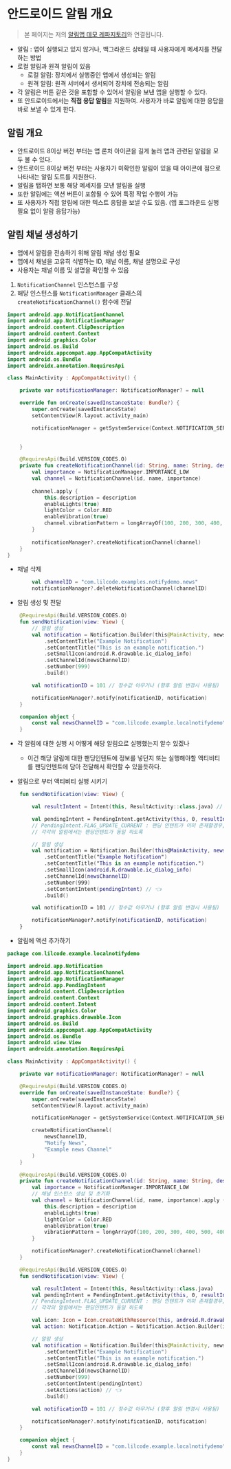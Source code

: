 # 안드로이드 알림 개요
 
> 본 페이지는 저의 [알림앱 데모 레파지토리](https://github.com/NetLSS/LocalNotifyDemo)와 연결됩니다.

- 알림 : 앱이 실행되고 있지 않거나, 백그라운드 상태일 때 사용자에게 메세지를 전달하는 방법
- 로컬 알림과 원격 알림이 있음
  - 로컬 알림: 장치에서 실행중인 앱에서 생성되는 알림
  - 원격 알림: 원격 서버에서 생서되어 장치에 전송되는 알림
- 각 알림은 버튼 같은 것을 포함할 수 있어서 알림을 보낸 앱을 실행할 수 있다.
- 또 안드로이드에서는 **직접 응답 알림**을 지원하여. 사용자가 바로 알림에 대한 응답을 바로 보낼 수 있게 한다.

## 알림 개요

- 안드로이드 8이상 버전 부터는 앱 론처 아이콘을 길게 눌러 앱과 관련된 알림을 모두 볼 수 있다.
- 안드로이드 8이상 버전 부터는 사용자가 미확인한 알림이 있을 때 아이콘에 점으로 나타내는 알림 도트를 지원한다.
- 알림을 탭하면 보통 해당 메세지를 모낸 알림을 실행
- 또한 알림에는 액션 버튼이 포함될 수 있어 특정 작업 수행이 가능
- 또 사용자가 직접 알림에 대한 텍스트 응답을 보낼 수도 있음. (앱 포그라운드 실행필요 없이 알람 응답가능)

## 알림 채널 생성하기

- 앱에서 알림을 전송하기 위해 알림 채널 생성 필요
- 앱에서 채널을 고유히 식별하는 ID, 채널 이름, 채널 설명으로 구성
- 사용자는 채널 이름 및 설명을 확인할 수 있음
1. `NotificationChannel` 인스턴스를 구성
2. 해당 인스턴스를 `NotificationManager` 클래스의 `createNotificationChannel()` 함수에 전달

```kotlin
import android.app.NotificationChannel
import android.app.NotificationManager
import android.content.ClipDescription
import android.content.Context
import android.graphics.Color
import android.os.Build
import androidx.appcompat.app.AppCompatActivity
import android.os.Bundle
import androidx.annotation.RequiresApi

class MainActivity : AppCompatActivity() {

    private var notificationManager: NotificationManager? = null

    override fun onCreate(savedInstanceState: Bundle?) {
        super.onCreate(savedInstanceState)
        setContentView(R.layout.activity_main)

        notificationManager = getSystemService(Context.NOTIFICATION_SERVICE) as NotificationManager

        
    }

    @RequiresApi(Build.VERSION_CODES.O)
    private fun createNotificationChannel(id: String, name: String, description: String) {
        val importance = NotificationManager.IMPORTANCE_LOW
        val channel = NotificationChannel(id, name, importance)
        
        channel.apply { 
            this.description = description
            enableLights(true)
            lightColor = Color.RED
            enableVibration(true)
            channel.vibrationPattern = longArrayOf(100, 200, 300, 400, 500, 400, 300, 200, 400)
        }
        
        notificationManager?.createNotificationChannel(channel)
    }
}
```

- 채널 삭제

```kotlin
        val channelID = "com.lilcode.examples.notifydemo.news"
        notificationManager?.deleteNotificationChannel(channelID)
```

- 알림 생성 및 전달

```kotlin
    @RequiresApi(Build.VERSION_CODES.O)
    fun sendNotification(view: View) {
        // 알림 생성
        val notification = Notification.Builder(this@MainActivity, newsChannelID)
            .setContentTitle("Example Notification")
            .setContentTitle("This is an example notification.")
            .setSmallIcon(android.R.drawable.ic_dialog_info)
            .setChannelId(newsChannelID)
            .setNumber(999)
            .build()

        val notificationID = 101 // 정수값 아무거나 (향후 알림 변경시 사용됨)

        notificationManager?.notify(notificationID, notification)
    }

    companion object {
        const val newsChannelID = "com.lilcode.example.localnotifydemo"
    }
```

- 각 알림에 대한 실행 시 어떻게 해당 알림으로 실행했는지 알수 있겠나
  - 이건 해당 알림에 대한 팬딩인텐트에 정보를 넣던지 또는 실행해야할 액티비티를 팬딩인텐트에 담아 전달해서 확인할 수 있을듯하다.


- 알림으로 부터 액티비티 실행 시키기

```kotlin
    fun sendNotification(view: View) {

        val resultIntent = Intent(this, ResultActivity::class.java) // 👈

        val pendingIntent = PendingIntent.getActivity(this, 0, resultIntent, PendingIntent.FLAG_UPDATE_CURRENT) // 👈
        // PendingIntent.FLAG_UPDATE_CURRENT : 팬딩 인텐트가 이미 존재할경우, Extra data를 새로운 인텐트 데이터로 업데이트
        // 각각의 알림에서는 팬딩인텐트가 동일 하도록

        // 알림 생성
        val notification = Notification.Builder(this@MainActivity, newsChannelID)
            .setContentTitle("Example Notification")
            .setContentTitle("This is an example notification.")
            .setSmallIcon(android.R.drawable.ic_dialog_info)
            .setChannelId(newsChannelID)
            .setNumber(999)
            .setContentIntent(pendingIntent) // 👈
            .build()

        val notificationID = 101 // 정수값 아무거나 (향후 알림 변경시 사용됨)

        notificationManager?.notify(notificationID, notification)
    }
```

- 알림에 액션 추가하기

```kotlin
package com.lilcode.example.localnotifydemo

import android.app.Notification
import android.app.NotificationChannel
import android.app.NotificationManager
import android.app.PendingIntent
import android.content.ClipDescription
import android.content.Context
import android.content.Intent
import android.graphics.Color
import android.graphics.drawable.Icon
import android.os.Build
import androidx.appcompat.app.AppCompatActivity
import android.os.Bundle
import android.view.View
import androidx.annotation.RequiresApi

class MainActivity : AppCompatActivity() {

    private var notificationManager: NotificationManager? = null

    @RequiresApi(Build.VERSION_CODES.O)
    override fun onCreate(savedInstanceState: Bundle?) {
        super.onCreate(savedInstanceState)
        setContentView(R.layout.activity_main)

        notificationManager = getSystemService(Context.NOTIFICATION_SERVICE) as NotificationManager

        createNotificationChannel(
            newsChannelID,
            "Notify News",
            "Example news Channel"
        )
    }

    @RequiresApi(Build.VERSION_CODES.O)
    private fun createNotificationChannel(id: String, name: String, description: String) {
        val importance = NotificationManager.IMPORTANCE_LOW
        // 채널 인스턴스 생성 및 초기화
        val channel = NotificationChannel(id, name, importance).apply {
            this.description = description
            enableLights(true)
            lightColor = Color.RED
            enableVibration(true)
            vibrationPattern = longArrayOf(100, 200, 300, 400, 500, 400, 300, 200, 400)
        }

        notificationManager?.createNotificationChannel(channel)
    }

    @RequiresApi(Build.VERSION_CODES.O)
    fun sendNotification(view: View) {

        val resultIntent = Intent(this, ResultActivity::class.java)
        val pendingIntent = PendingIntent.getActivity(this, 0, resultIntent, PendingIntent.FLAG_UPDATE_CURRENT)
        // PendingIntent.FLAG_UPDATE_CURRENT : 팬딩 인텐트가 이미 존재할경우, Extra data를 새로운 인텐트 데이터로 업데이트
        // 각각의 알림에서는 팬딩인텐트가 동일 하도록

        val icon: Icon = Icon.createWithResource(this, android.R.drawable.ic_dialog_info) // 👈
        val action: Notification.Action = Notification.Action.Builder(icon, "Open", pendingIntent).build() // 👈

        // 알림 생성
        val notification = Notification.Builder(this@MainActivity, newsChannelID)
            .setContentTitle("Example Notification")
            .setContentTitle("This is an example notification.")
            .setSmallIcon(android.R.drawable.ic_dialog_info)
            .setChannelId(newsChannelID)
            .setNumber(999)
            .setContentIntent(pendingIntent)
            .setActions(action) // 👈
            .build()

        val notificationID = 101 // 정수값 아무거나 (향후 알림 변경시 사용됨)

        notificationManager?.notify(notificationID, notification)
    }

    companion object {
        const val newsChannelID = "com.lilcode.example.localnotifydemo"
    }
}
```
